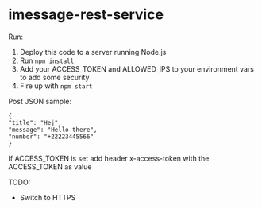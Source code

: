 # imessage-rest-service

Run: 
1. Deploy this code to a server running Node.js
1. Run `npm install`
1. Add your ACCESS_TOKEN and ALLOWED_IPS to your environment vars to add some security
1. Fire up with `npm start`

Post JSON sample:

    {
    "title": "Hej",
    "message": "Hello there",
    "number": "+22223445566"
    }

If ACCESS_TOKEN is set add header x-access-token with the ACCESS_TOKEN as value

TODO:
* Switch to HTTPS